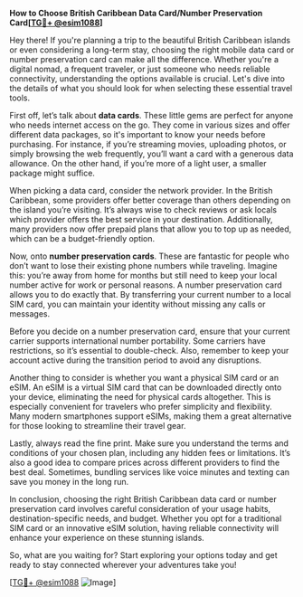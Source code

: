 **How to Choose British Caribbean Data Card/Number Preservation Card[[TG💪+ @esim1088](https://t.me/s/esim1088)]**

Hey there! If you're planning a trip to the beautiful British Caribbean islands or even considering a long-term stay, choosing the right mobile data card or number preservation card can make all the difference. Whether you're a digital nomad, a frequent traveler, or just someone who needs reliable connectivity, understanding the options available is crucial. Let's dive into the details of what you should look for when selecting these essential travel tools.

First off, let’s talk about **data cards**. These little gems are perfect for anyone who needs internet access on the go. They come in various sizes and offer different data packages, so it's important to know your needs before purchasing. For instance, if you’re streaming movies, uploading photos, or simply browsing the web frequently, you’ll want a card with a generous data allowance. On the other hand, if you’re more of a light user, a smaller package might suffice.

When picking a data card, consider the network provider. In the British Caribbean, some providers offer better coverage than others depending on the island you’re visiting. It’s always wise to check reviews or ask locals which provider offers the best service in your destination. Additionally, many providers now offer prepaid plans that allow you to top up as needed, which can be a budget-friendly option.

Now, onto **number preservation cards**. These are fantastic for people who don’t want to lose their existing phone numbers while traveling. Imagine this: you’re away from home for months but still need to keep your local number active for work or personal reasons. A number preservation card allows you to do exactly that. By transferring your current number to a local SIM card, you can maintain your identity without missing any calls or messages.

Before you decide on a number preservation card, ensure that your current carrier supports international number portability. Some carriers have restrictions, so it’s essential to double-check. Also, remember to keep your account active during the transition period to avoid any disruptions.

Another thing to consider is whether you want a physical SIM card or an eSIM. An eSIM is a virtual SIM card that can be downloaded directly onto your device, eliminating the need for physical cards altogether. This is especially convenient for travelers who prefer simplicity and flexibility. Many modern smartphones support eSIMs, making them a great alternative for those looking to streamline their travel gear.

Lastly, always read the fine print. Make sure you understand the terms and conditions of your chosen plan, including any hidden fees or limitations. It’s also a good idea to compare prices across different providers to find the best deal. Sometimes, bundling services like voice minutes and texting can save you money in the long run.

In conclusion, choosing the right British Caribbean data card or number preservation card involves careful consideration of your usage habits, destination-specific needs, and budget. Whether you opt for a traditional SIM card or an innovative eSIM solution, having reliable connectivity will enhance your experience on these stunning islands.

So, what are you waiting for? Start exploring your options today and get ready to stay connected wherever your adventures take you!

[[TG💪+ @esim1088](https://t.me/s/esim1088) ![Image](https://i.postimg.cc/Y0z9fWf4/image.png)]